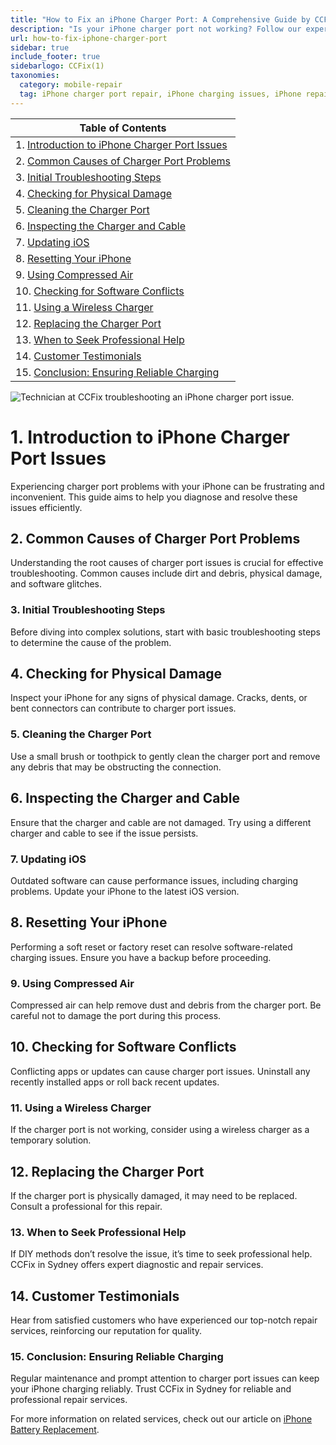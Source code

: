 ```yaml
---
title: "How to Fix an iPhone Charger Port: A Comprehensive Guide by CCFix"
description: "Is your iPhone charger port not working? Follow our expert guide to diagnose and fix common charger port issues. Visit CCFix in Sydney for professional assistance or get a free quote online!"
url: how-to-fix-iphone-charger-port
sidebar: true
include_footer: true
sidebarlogo: CCFix(1)
taxonomies:
  category: mobile-repair
  tag: iPhone charger port repair, iPhone charging issues, iPhone repair, Sydney
---
```


| **Table of Contents**                                               |
|---------------------------------------------------------------------|
| 1. [Introduction to iPhone Charger Port Issues](#1-introduction-to-iphone-charger-port-issues) |
| 2. [Common Causes of Charger Port Problems](#2-common-causes-of-charger-port-problems) |
| 3. [Initial Troubleshooting Steps](#3-initial-troubleshooting-steps) |
| 4. [Checking for Physical Damage](#4-checking-for-physical-damage) |
| 5. [Cleaning the Charger Port](#5-cleaning-the-charger-port) |
| 6. [Inspecting the Charger and Cable](#6-inspecting-the-charger-and-cable) |
| 7. [Updating iOS](#7-updating-ios) |
| 8. [Resetting Your iPhone](#8-resetting-your-iphone) |
| 9. [Using Compressed Air](#9-using-compressed-air) |
| 10. [Checking for Software Conflicts](#10-checking-for-software-conflicts) |
| 11. [Using a Wireless Charger](#11-using-a-wireless-charger) |
| 12. [Replacing the Charger Port](#12-replacing-the-charger-port) |
| 13. [When to Seek Professional Help](#13-when-to-seek-professional-help) |
| 14. [Customer Testimonials](#14-customer-testimonials) |
| 15. [Conclusion: Ensuring Reliable Charging](#15-conclusion-ensuring-reliable-charging) |

![Technician at CCFix troubleshooting an iPhone charger port issue.](/images/ccfix-iphone-charger-port.webp "CCFix technician troubleshooting an iPhone charger port issue, showcasing expert repair services in a professional environment.")

# **1. Introduction to iPhone Charger Port Issues**
Experiencing charger port problems with your iPhone can be frustrating and inconvenient. This guide aims to help you diagnose and resolve these issues efficiently.

## **2. Common Causes of Charger Port Problems**
Understanding the root causes of charger port issues is crucial for effective troubleshooting. Common causes include dirt and debris, physical damage, and software glitches.

### **3. Initial Troubleshooting Steps**
Before diving into complex solutions, start with basic troubleshooting steps to determine the cause of the problem.

## **4. Checking for Physical Damage**
Inspect your iPhone for any signs of physical damage. Cracks, dents, or bent connectors can contribute to charger port issues.

### **5. Cleaning the Charger Port**
Use a small brush or toothpick to gently clean the charger port and remove any debris that may be obstructing the connection.

## **6. Inspecting the Charger and Cable**
Ensure that the charger and cable are not damaged. Try using a different charger and cable to see if the issue persists.

### **7. Updating iOS**
Outdated software can cause performance issues, including charging problems. Update your iPhone to the latest iOS version.

## **8. Resetting Your iPhone**
Performing a soft reset or factory reset can resolve software-related charging issues. Ensure you have a backup before proceeding.

### **9. Using Compressed Air**
Compressed air can help remove dust and debris from the charger port. Be careful not to damage the port during this process.

## **10. Checking for Software Conflicts**
Conflicting apps or updates can cause charger port issues. Uninstall any recently installed apps or roll back recent updates.

### **11. Using a Wireless Charger**
If the charger port is not working, consider using a wireless charger as a temporary solution.

## **12. Replacing the Charger Port**
If the charger port is physically damaged, it may need to be replaced. Consult a professional for this repair.

### **13. When to Seek Professional Help**
If DIY methods don’t resolve the issue, it’s time to seek professional help. CCFix in Sydney offers expert diagnostic and repair services.

## **14. Customer Testimonials**
Hear from satisfied customers who have experienced our top-notch repair services, reinforcing our reputation for quality.

### **15. Conclusion: Ensuring Reliable Charging**
Regular maintenance and prompt attention to charger port issues can keep your iPhone charging reliably. Trust CCFix in Sydney for reliable and professional repair services.


For more information on related services, check out our article on [iPhone Battery Replacement](https://ccfix.com.au/iphone-battery-replacement).
